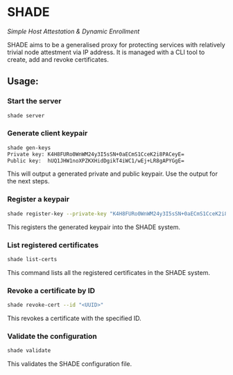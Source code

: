# SHADE
_Simple Host Attestation & Dynamic Enrollment_

SHADE aims to be a generalised proxy for protecting services with relatively trivial node attestment via IP address. It is managed with a CLI tool to create, add and revoke certificates.

## Usage:

### Start the server
```bash
shade server
```

### Generate client keypair
```bash
shade gen-keys
Private key: K4H8FURo0WnWM24y3I5sSN+0aECmS1CceK2i8PACeyE=
Public key:  hUQ1JHW1noXPZKXHidDgikT4iWC1/wEj+LR8gAPYGgE=
```

This will output a generated private and public keypair. Use the output for the next steps.

### Register a keypair
```bash
shade register-key --private-key "K4H8FURo0WnWM24y3I5sSN+0aECmS1CceK2i8PACeyE="
```

This registers the generated keypair into the SHADE system.

### List registered certificates
```bash
shade list-certs
```

This command lists all the registered certificates in the SHADE system.

### Revoke a certificate by ID
```bash
shade revoke-cert --id "<UUID>"
```

This revokes a certificate with the specified ID.

### Validate the configuration
```bash
shade validate
```

This validates the SHADE configuration file.

